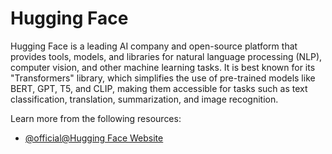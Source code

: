 # Hugging Face

Hugging Face is a leading AI company and open-source platform that provides tools, models, and libraries for natural language processing (NLP), computer vision, and other machine learning tasks. It is best known for its "Transformers" library, which simplifies the use of pre-trained models like BERT, GPT, T5, and CLIP, making them accessible for tasks such as text classification, translation, summarization, and image recognition.

Learn more from the following resources:

- [@official@Hugging Face Website](https://huggingface.co)